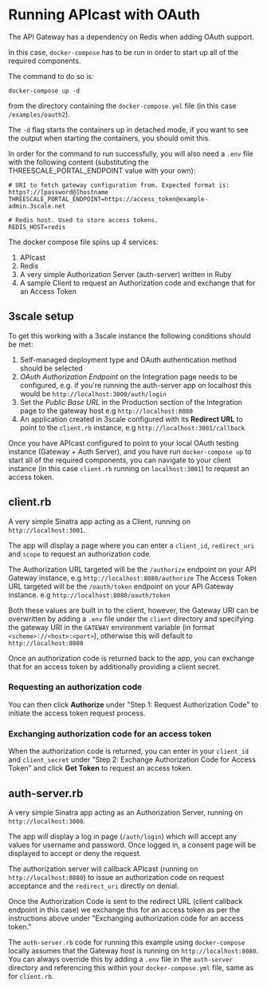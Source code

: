 Running APIcast with OAuth 
==========================

The API Gateway has a dependency on Redis when adding OAuth support. 

In this case, `docker-compose` has to be run in order to start up all of the required components. 

The command to do so is:

```shell
docker-compose up -d
```

from the directory containing the `docker-compose.yml` file (in this case `/examples/oauth2`).

The `-d` flag starts the containers up in detached mode, if you want to see the output when starting the containers, you should omit this. 

In order for the command to run successfully, you will also need a `.env` file with the following content (substituting the THREESCALE_PORTAL_ENDPOINT value with your own):

```
# URI to fetch gateway configuration from. Expected format is: https?://[password@]hostname
THREESCALE_PORTAL_ENDPOINT=https://access_token@example-admin.3scale.net

# Redis host. Used to store access tokens.
REDIS_HOST=redis
```

The docker compose file spins up 4 services:

1. APIcast
2. Redis 
3. A very simple Authorization Server (auth-server) written in Ruby
4. A sample Client to request an Authorization code and exchange that for an Access Token

3scale setup
------------

To get this working with a 3scale instance the following conditions should be met:

1. Self-managed deployment type and OAuth authentication method should be selected
2. *OAuth Authorization Endpoint* on the Integration page needs to be configured, e.g. if you're running the auth-server app on localhost this would be `http://localhost:3000/auth/login`
3. Set the *Public Base URL* in the Production section of the Integration page to the gateway host e.g `http://localhost:8080`
4. An application created in 3scale configured with its **Redirect URL** to point to the `client.rb` instance, e.g `http://localhost:3001/callback` 

Once you have APIcast configured to point to your local OAuth testing instance (Gateway + Auth Server), and you have run `docker-compose up` to start all of the required components, you can navigate to your client instance (in this case `client.rb` running on `localhost:3001`) to request an access token. 

client.rb
---------

A very simple Sinatra app acting as a Client, running on `http://localhost:3001`.

The app will display a page where you can enter a `client_id`, `redirect_uri` and `scope` to request an authorization code. 

The Authorization URL targeted will be the `/authorize` endpoint on your API Gateway instance, e.g `http://localhost:8080/authorize` 
The Access Token URL targeted will be the `/oauth/token` endpoint on your API Gateway instance. e.g `http://localhost:8080/oauth/token`

Both these values are built in to the client, however, the Gateway URI can be overwritten by adding a `.env` file under the `client` directory and specifying the gateway URI in the `GATEWAY` environment variable (in format `<scheme>://<host>:<port>`), otherwise this will default to `http://localhost:8080`

Once an authorization code is returned back to the app, you can exchange that for an access token by additionally providing a client secret.

### Requesting an authorization code

You can then click **Authorize** under "Step 1: Request Authorization Code" to initiate the access token request process. 

### Exchanging authorization code for an access token

When the authorization code is returned, you can enter in your `client_id` and `client_secret` under "Step 2: Exchange Authorization Code for Access Token" and click **Get Token** to request an access token. 

auth-server.rb
--------------

A very simple Sinatra app acting as an Authorization Server, running on `http://localhost:3000`. 

The app will display a log in page (`/auth/login`) which will accept any values for username and password.
Once logged in, a consent page will be displayed to accept or deny the request. 

The authorization server will callback APIcast (running on `http://localhost:8080`) to issue an authorization code on request acceptance and the `redirect_uri` directly on denial. 

Once the Authorization Code is sent to the redirect URL (client callback endpoint in this case) we exchange this for an access token as per the instructions above under "Exchanging authorization code for an access token."

The `auth-server.rb` code for running this example using `docker-compose` locally assumes that the Gateway host is running on `http://localhost:8080`. You can always override this by adding a `.env` file in the `auth-server` directory and referencing this within your `docker-compose.yml` file, same as for `client.rb`.
